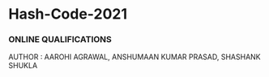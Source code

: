 # Hash-Code-2021
### ONLINE QUALIFICATIONS

AUTHOR : AAROHI AGRAWAL, ANSHUMAAN KUMAR PRASAD, SHASHANK SHUKLA

